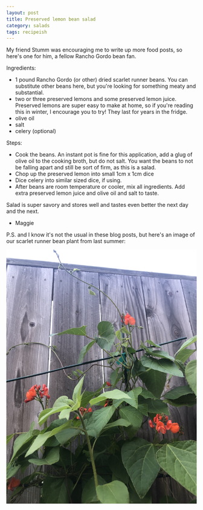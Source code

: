 ```yaml
---
layout: post
title: Preserved lemon bean salad
category: salads
tags: recipeish
---
```


My friend Stumm was encouraging me to write up more food posts, so here's one for him, a fellow Rancho Gordo bean fan. 

Ingredients:
* 1 pound Rancho Gordo (or other) dried scarlet runner beans. You can substitute other beans here, but you're looking for something meaty and substantial.
* two or three preserved lemons and some preserved lemon juice. Preserved lemons are super easy to make at home, so if you're reading this in winter, I encourage you to try! They last for years in the fridge.
* olive oil 
* salt
* celery (optional) 

Steps:
* Cook the beans. An instant pot is fine for this application, add a glug of olive oil to the cooking broth, but do not salt. You want the beans to not be falling apart and still be sort of firm, as this is a salad.
* Chop up the preserved lemon into small 1cm x 1cm dice
* Dice celery into similar sized dice, if using.
* After beans are room temperature or cooler, mix all ingredients. Add extra preserved lemon juice and olive oil and salt to taste. 

Salad is super savory and stores well and tastes even better the next day and the next.

- Maggie

P.S. and I know it's not the usual in these blog posts, but here's an image of our scarlet runner bean plant from last summer:

![scarlet-runner-bean-plant](/assets/images/IMG_4930.jpg)
